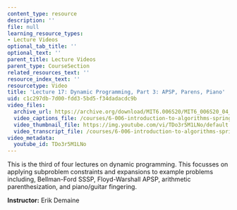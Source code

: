 ```yaml
---
content_type: resource
description: ''
file: null
learning_resource_types:
- Lecture Videos
optional_tab_title: ''
optional_text: ''
parent_title: Lecture Videos
parent_type: CourseSection
related_resources_text: ''
resource_index_text: ''
resourcetype: Video
title: 'Lecture 17: Dynamic Programming, Part 3: APSP, Parens, Piano'
uid: c1c297db-7d00-fdd3-5bd5-f34dadacdc9b
video_files:
  archive_url: https://archive.org/download/MIT6.006S20/MIT6_006S20_04_23_Lecture_17_300k.mp4
  video_captions_file: /courses/6-006-introduction-to-algorithms-spring-2020/462b2a5f6e5250a99fff81c1d63f38c5_TDo3r5M1LNo.vtt
  video_thumbnail_file: https://img.youtube.com/vi/TDo3r5M1LNo/default.jpg
  video_transcript_file: /courses/6-006-introduction-to-algorithms-spring-2020/d60d7cc837f222bb92e5982efdf3823c_TDo3r5M1LNo.pdf
video_metadata:
  youtube_id: TDo3r5M1LNo
---
```


This is the third of four lectures on dynamic programming. This focusses on applying subproblem constraints and expansions to example problems including, Bellman-Ford SSSP, Floyd-Warshall APSP, arithmetic parenthesization, and piano/guitar fingering.

**Instructor:** Erik Demaine